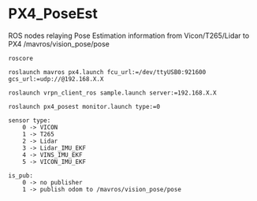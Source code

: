 # PX4_PoseEst

ROS nodes relaying Pose Estimation information from Vicon/T265/Lidar to PX4 /mavros/vision_pose/pose

```shell
roscore

roslaunch mavros px4.launch fcu_url:=/dev/ttyUSB0:921600 gcs_url:=udp://@192.168.X.X

roslaunch vrpn_client_ros sample.launch server:=192.168.X.X

roslaunch px4_posest monitor.launch type:=0

sensor type:
    0 -> VICON
    1 -> T265
    2 -> Lidar
    3 -> Lidar_IMU_EKF
    4 -> VINS_IMU_EKF
    5 -> VICON_IMU_EKF

is_pub:
    0 -> no publisher
    1 -> publish odom to /mavros/vision_pose/pose

```
